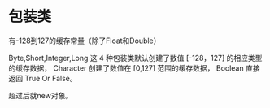 # 包装类

有-128到127的缓存常量（除了Float和Double）

Byte,Short,Integer,Long 这 4 种包装类默认创建了数值 [-128，127] 的相应类型的缓存数据，
Character 创建了数值在 [0,127] 范围的缓存数据，
Boolean 直接返回 True Or False。

超过后就new对象。

